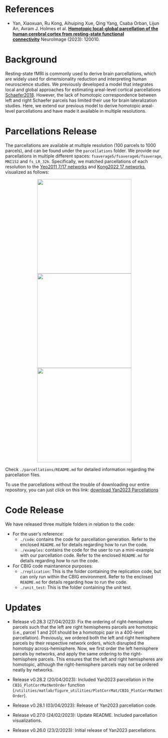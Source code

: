 References 
=====================
+ Yan, Xiaoxuan, Ru Kong, Aihuiping Xue, Qing Yang, Csaba Orban, Lijun An, Avram J. Holmes et al. [**Homotopic local-global parcellation of the human cerebral cortex from resting-state functional connectivity**](https://doi.org/10.1016/j.neuroimage.2023.120010) NeuroImage (2023): 120010.

Background
====================

Resting-state fMRI is commonly used to derive brain parcellations, which are widely used for dimensionality reduction and interpreting human neuroscience studies. We previously developed a model that integrates local and global approaches for estimating areal-level cortical parcellations [Schaefer2018](https://academic.oup.com/cercor/article/28/9/3095/3978804). However, the lack of homotopic correspondence between left and right Schaefer parcels has limited their use for brain lateralization studies. Here, we extend our previous model to derive homotopic areal-level parcellations and have made it available in multiple resolutions.

Parcellations Release
=====================

The parcellations are available at multiple resolution (100 parcels to 1000 parcels), and can be found under the ```parcellations``` folder. We provide our parcellations in multiple different spaces: ```fsaverage5/fsaverage6/fsaverage```, ```MNI152``` and ```fs_LR_32k```. Specifically, we matched parcellations of each resolution to the [Yeo2011 7/17 networks](http://people.csail.mit.edu/ythomas/publications/2011CorticalOrganization-JNeurophysiol.pdf) and [Kong2022 17 networks](https://pubmed.ncbi.nlm.nih.gov/29878084/), visualized as follows:

<p align="center">
<img src="readme_figures/Yeo7.png" height="300" />
<img src="readme_figures/Yeo17.png" height="300" />
<img src="readme_figures/Kong17.png" height="300" />
</p>

Check `./parcellations/README.md` for detailed information regarding the parcellation files.

To use the parcellations without the trouble of downloading our entire repository, you can just click on this link: [download Yan2023 Parcellations](https://minhaskamal.github.io/DownGit/#/home?url=https://github.com/ThomasYeoLab/CBIG/tree/master/stable_projects/brain_parcellation/Yan2023_homotopic/parcellations)


Code Release
=====================

We have released three multiple folders in relation to the code:
- For the user's reference:
    + `./code`: contains the code for parcellation generation. Refer to the enclosed `README.md` for details regarding how to run the code.
    + `./examples`: contains the code for the user to run a mini-example with our parcellation code. Refer to the enclosed `README.md` for details regarding how to run the code.
- For CBIG code maintanence purposes:
    + `./replication`: This is the folder containing the replication code, but can only run within the CBIG environment. Refer to the enclosed `README.md` for details regarding how to run the code.
    + `./unit_test`: This is the folder containing the unit test.

Updates
=======
- Release v0.28.3 (27/04/2023): Fix the ordering of right-hemisphere parcels such that the left are right hemispheres parcels are homotopic (i.e., parcel 1 and 201 should be a homotopic pair in a 400-level parcellation). Previously, we ordered both the left and right hemisphere parcels by their respective network orders, which disrupted the homotopy across-hemisphere. Now, we first order the left hemisphere parcels by networks, and apply the same ordering to the right-hemisphere parcels. This ensures that the left and right hemispheres are homotopic, although the right-hemisphere parcels may not be ordered neatly by networks.

- Release v0.28.2 (20/04/2023): Included Yan2023 parcellation in the `CBIG_PlotCorrMatNetOrder` function (`/utilities/matlab/figure_utilities/PlotCorrMat/CBIG_PlotCorrMatNetOrder`).

- Release v0.28.1 (03/04/2023): Release of Yan2023 parcellation code.

- Release v0.27.0 (24/02/2023): Update README. Included parcellation visualizations.

- Release v0.26.0 (23/2/2023): Initial release of Yan2023 parcellations.
